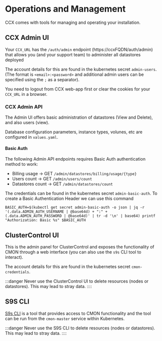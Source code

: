 # Operations and Management

CCX comes with tools for managing and operating your installation.

## CCX Admin UI

Your `CCX_URL` has the `/auth/admin` endpoint (https://ccxFQDN/auth/admin) that allows you (and your support team) to administer all datastores deployed

The account details for this are found in the kubernetes secret `admin-users`. (The format is `<email>:<password>` and additional admin users can be specified using the `;` as a separator).

You need to logout from CCX web-app first or clear the cookies for your `CCX_URL` in a browser.

### CCX Admin API

The Admin UI offers basic administration of datastores (View and Delete), and also users (view).

Database configuration parameters, instance types, volunes, etc are configured in `values.yaml`.

#### Basic Auth

The following Admin API endpoints requires Basic Auth authentication method to work:

- Billing usage → GET `/admin/datastores/billing/usage/{type}`
- Users count → GET `/admin/users/count`
- Datastores count → GET `/admin/datastores/count`

The credentials can be found in the kubernetes secret `admin-basic-auth`.
To create a Basic Authentication Header we can use this command

```shell
BASIC_AUTH=$(kubectl get secret admin-basic-auth -o json | jq -r '(.data.ADMIN_AUTH_USERNAME | @base64d) + ":" + (.data.ADMIN_AUTH_PASSWORD | @base64d)' | tr -d '\n' | base64) printf "Authorization: Basic %s" $BASIC_AUTH
```

## ClusterControl UI

This is the admin panel for ClusterControl and exposes the functionality of CMON through a web interface (you can also use the `s9s` CLI tool to interact).

The account details for this are found in the kubernetes secret `cmon-credentials`.

:::danger
Never use the ClusterControl UI to delete resources (nodes or datastores). This may lead to stray data.
::::

## S9S CLI

[S9s CLI](docs/admin/Troubleshooting/Troubleshooting.md#s9s-cli-commands-and-cc-ui-commands) is a tool that provides access to CMON functionality and the tool can be run from the `cmon-master` service within Kubernetes.

:::danger
Never use the S9S CLI to delete resources (nodes or datastores). This may lead to stray data.
::::

